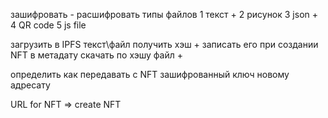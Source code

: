 зашифровать - расшифровать типы файлов
1 текст +
2 рисунок
3 json +
4 QR code
5 js file

загрузить в IPFS текст\файл получить хэш +
записать его при создании NFT в метадату
скачать по хэшу файл +

определить как передавать с NFT зашифрованный ключ новому адресату



URL for NFT => create NFT


